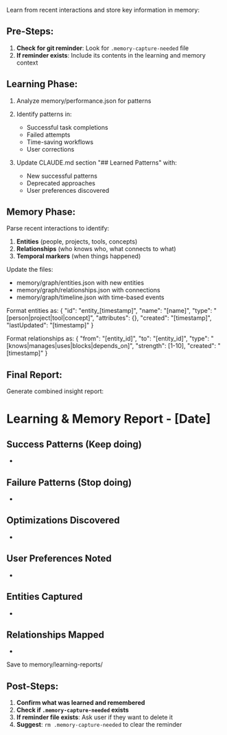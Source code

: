 Learn from recent interactions and store key information in memory:

## Pre-Steps:
1. **Check for git reminder**: Look for `.memory-capture-needed` file
2. **If reminder exists**: Include its contents in the learning and memory context

## Learning Phase:
1. Analyze memory/performance.json for patterns
2. Identify patterns in:
   - Successful task completions
   - Failed attempts
   - Time-saving workflows
   - User corrections

3. Update CLAUDE.md section "## Learned Patterns" with:
   - New successful patterns
   - Deprecated approaches
   - User preferences discovered

## Memory Phase:
Parse recent interactions to identify:
1. **Entities** (people, projects, tools, concepts)
2. **Relationships** (who knows who, what connects to what)
3. **Temporal markers** (when things happened)

Update the files:
- memory/graph/entities.json with new entities
- memory/graph/relationships.json with connections
- memory/graph/timeline.json with time-based events

Format entities as:
{
  "id": "entity_[timestamp]",
  "name": "[name]",
  "type": "[person|project|tool|concept]",
  "attributes": {},
  "created": "[timestamp]",
  "lastUpdated": "[timestamp]"
}

Format relationships as:
{
  "from": "[entity_id]",
  "to": "[entity_id]",
  "type": "[knows|manages|uses|blocks|depends_on]",
  "strength": [1-10],
  "created": "[timestamp]"
}

## Final Report:
Generate combined insight report:
# Learning & Memory Report - [Date]

## Success Patterns (Keep doing)
-

## Failure Patterns (Stop doing)
-

## Optimizations Discovered
-

## User Preferences Noted
-

## Entities Captured
-

## Relationships Mapped
-

Save to memory/learning-reports/

## Post-Steps:
1. **Confirm what was learned and remembered**
2. **Check if `.memory-capture-needed` exists**
3. **If reminder file exists**: Ask user if they want to delete it
4. **Suggest**: `rm .memory-capture-needed` to clear the reminder
